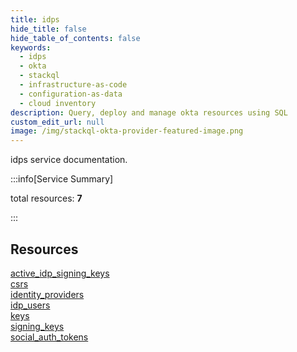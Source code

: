 ```yaml
---
title: idps
hide_title: false
hide_table_of_contents: false
keywords:
  - idps
  - okta
  - stackql
  - infrastructure-as-code
  - configuration-as-data
  - cloud inventory
description: Query, deploy and manage okta resources using SQL
custom_edit_url: null
image: /img/stackql-okta-provider-featured-image.png
---
```


idps service documentation.

:::info[Service Summary]

total resources: __7__  

:::

## Resources
<div class="row">
<div class="providerDocColumn">
<a href="/services/idps/active_idp_signing_keys/">active_idp_signing_keys</a><br />
<a href="/services/idps/csrs/">csrs</a><br />
<a href="/services/idps/identity_providers/">identity_providers</a><br />
<a href="/services/idps/idp_users/">idp_users</a>
</div>
<div class="providerDocColumn">
<a href="/services/idps/keys/">keys</a><br />
<a href="/services/idps/signing_keys/">signing_keys</a><br />
<a href="/services/idps/social_auth_tokens/">social_auth_tokens</a>
</div>
</div>